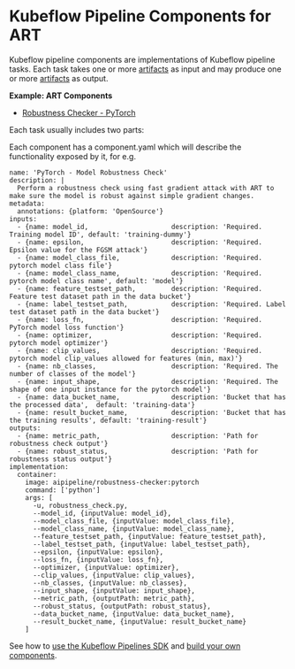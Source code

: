 # Kubeflow Pipeline Components for ART

Kubeflow pipeline components are implementations of Kubeflow pipeline tasks. Each task takes
one or more [artifacts](https://www.kubeflow.org/docs/pipelines/overview/concepts/output-artifact/)
as input and may produce one or more
[artifacts](https://www.kubeflow.org/docs/pipelines/overview/concepts/output-artifact/) as output.


**Example: ART Components**
* [Robustness Checker - PyTorch](robustness_checker_pytorch)

Each task usually includes two parts:

Each component has a component.yaml which will describe the functionality exposed by it, for e.g.

```
name: 'PyTorch - Model Robustness Check'
description: |
  Perform a robustness check using fast gradient attack with ART to make sure the model is robust against simple gradient changes.
metadata:
  annotations: {platform: 'OpenSource'}
inputs:
  - {name: model_id,                     description: 'Required. Training model ID', default: 'training-dummy'}
  - {name: epsilon,                      description: 'Required. Epsilon value for the FGSM attack'}
  - {name: model_class_file,             description: 'Required. pytorch model class file'}
  - {name: model_class_name,             description: 'Required. pytorch model class name', default: 'model'}
  - {name: feature_testset_path,         description: 'Required. Feature test dataset path in the data bucket'}
  - {name: label_testset_path,           description: 'Required. Label test dataset path in the data bucket'}
  - {name: loss_fn,                      description: 'Required. PyTorch model loss function'}
  - {name: optimizer,                    description: 'Required. pytorch model optimizer'}
  - {name: clip_values,                  description: 'Required. pytorch model clip_values allowed for features (min, max)'}
  - {name: nb_classes,                   description: 'Required. The number of classes of the model'}
  - {name: input_shape,                  description: 'Required. The shape of one input instance for the pytorch model'}
  - {name: data_bucket_name,             description: 'Bucket that has the processed data',  default: 'training-data'}
  - {name: result_bucket_name,           description: 'Bucket that has the training results', default: 'training-result'}
outputs:
  - {name: metric_path,                  description: 'Path for robustness check output'}
  - {name: robust_status,                description: 'Path for robustness status output'}
implementation:
  container:
    image: aipipeline/robustness-checker:pytorch
    command: ['python']
    args: [
      -u, robustness_check.py,
      --model_id, {inputValue: model_id},
      --model_class_file, {inputValue: model_class_file},
      --model_class_name, {inputValue: model_class_name},
      --feature_testset_path, {inputValue: feature_testset_path},
      --label_testset_path, {inputValue: label_testset_path},
      --epsilon, {inputValue: epsilon},
      --loss_fn, {inputValue: loss_fn},
      --optimizer, {inputValue: optimizer},
      --clip_values, {inputValue: clip_values},
      --nb_classes, {inputValue: nb_classes},
      --input_shape, {inputValue: input_shape},
      --metric_path, {outputPath: metric_path},
      --robust_status, {outputPath: robust_status},
      --data_bucket_name, {inputValue: data_bucket_name},
      --result_bucket_name, {inputValue: result_bucket_name}
    ]
```

See how to [use the Kubeflow Pipelines SDK](https://www.kubeflow.org/docs/pipelines/sdk/sdk-overview/)
and [build your own components](https://www.kubeflow.org/docs/pipelines/sdk/build-component/).
